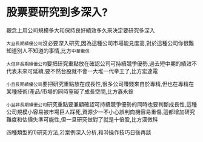 # 股票要研究到多深入?

觀念上用公司規模多大和保持良好績效多久來決定要研究多深入

`大且長期績優公司`沒必要深入研究,因為這種公司市場能見度高,對於這種公司你很難知道別人不知道的事情,比方`中華電信`

`大但非長期績優公司`要把研究重點放在確認公司可持續競爭優勢,過去短中期的績效不代表未來可延續,要不然台股就不會一大堆一代拳王了,比方宏達電

`小且長期績優公司`要把研究重點放在成長性,很多公司賺錢來自於專精,但也在專精在某種技術/產品/市場的同時窒礙了成長空間,比方鑫永銓

`小且非長期績優公司`研究重點要兼顧確認可持續競爭優勢的同時也要判斷成長性,這種公司規模小容易被市場巨人踩死,資源少一不小心誤判商機容易重傷,這都增加研究難度和估價失準可能性,但一旦研究做對了就是十倍股,比方漢微科

四種類型的1)研究方法,2)案例深入分析,和3)操作技巧日後再談
